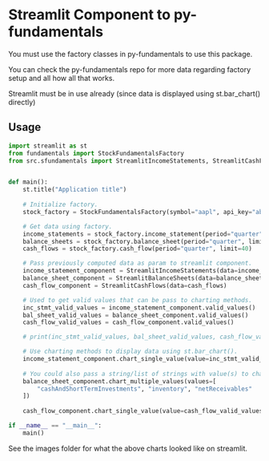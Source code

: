 # Streamlit Component to py-fundamentals

You must use the factory classes in py-fundamentals to use this
package.

You can check the py-fundamentals repo for more data regarding factory setup
and all how all that works.

Streamlit must be in use already (since data is displayed using st.bar_chart() directly)

## Usage

```python
import streamlit as st
from fundamentals import StockFundamentalsFactory
from src.sfundamentals import StreamlitIncomeStatements, StreamlitCashFlows, StreamlitBalanceSheets


def main():
    st.title("Application title")
    
    # Initialize factory.
    stock_factory = StockFundamentalsFactory(symbol="aapl", api_key="abc123")

    # Get data using factory.
    income_statements = stock_factory.income_statement(period="quarter", limit=40)
    balance_sheets = stock_factory.balance_sheet(period="quarter", limit=40)
    cash_flows = stock_factory.cash_flow(period="quarter", limit=40)

    # Pass previously computed data as param to streamlit component.
    income_statement_component = StreamlitIncomeStatements(data=income_statements)
    balance_sheet_component = StreamlitBalanceSheets(data=balance_sheets)
    cash_flow_component = StreamlitCashFlows(data=cash_flows)

    # Used to get valid values that can be pass to charting methods.
    inc_stmt_valid_values = income_statement_component.valid_values()
    bal_sheet_valid_values = balance_sheet_component.valid_values()
    cash_flow_valid_values = cash_flow_component.valid_values()

    # print(inc_stmt_valid_values, bal_sheet_valid_values, cash_flow_valid_values)

    # Use charting methods to display data using st.bar_chart().
    income_statement_component.chart_single_value(value=inc_stmt_valid_values[1])
    
    # You could also pass a string/list of strings with value(s) to chart. 
    balance_sheet_component.chart_multiple_values(values=[
        "cashAndShortTermInvestments", "inventory", "netReceivables"
    ])
    
    cash_flow_component.chart_single_value(value=cash_flow_valid_values[-1])

if __name__ == "__main__":
    main()
```

See the images folder for what the above charts looked like on streamlit.
